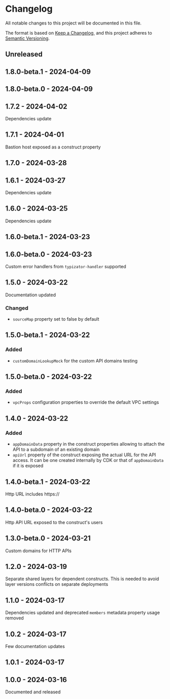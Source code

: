 # Changelog
All notable changes to this project will be documented in this file.

The format is based on [Keep a Changelog](https://keepachangelog.com/en/1.0.0/),
and this project adheres to [Semantic Versioning](https://semver.org/spec/v2.0.0.html).

## Unreleased

## 1.8.0-beta.1 - 2024-04-09

## 1.8.0-beta.0 - 2024-04-09

## 1.7.2 - 2024-04-02
Dependencies update

## 1.7.1 - 2024-04-01
Bastion host exposed as a construct property

## 1.7.0 - 2024-03-28

## 1.6.1 - 2024-03-27
Dependencies update

## 1.6.0 - 2024-03-25
Dependencies update

## 1.6.0-beta.1 - 2024-03-23

## 1.6.0-beta.0 - 2024-03-23
Custom error handlers from `typizator-handler` supported

## 1.5.0 - 2024-03-22
Documentation updated

### Changed
- `sourceMap` property set to false by default

## 1.5.0-beta.1 - 2024-03-22
### Added
- `customDomainLookupMock` for the custom API domains testing

## 1.5.0-beta.0 - 2024-03-22
### Added
- `vpcProps` configuration properties to override the default VPC settings

## 1.4.0 - 2024-03-22
### Added
- `appDomainData` property in the construct properties allowing to attach the API to a subdomain of an existing domain
- `apiUrl` property of the construct exposing the actual URL for the API access. It can be one created internally by CDK or that of `appDomainData` if it is exposed

## 1.4.0-beta.1 - 2024-03-22
Http URL includes https://

## 1.4.0-beta.0 - 2024-03-22
Http API URL exposed to the construct's users

## 1.3.0-beta.0 - 2024-03-21
Custom domains for HTTP APIs

## 1.2.0 - 2024-03-19
Separate shared layers for dependent constructs. This is needed to avoid layer versions conflicts on separate deployments

## 1.1.0 - 2024-03-17
Dependencies updated and deprecated `members` metadata property usage removed

## 1.0.2 - 2024-03-17
Few documentation updates

## 1.0.1 - 2024-03-17

## 1.0.0 - 2024-03-16
Documented and released
